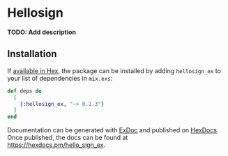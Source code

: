 # Hellosign

**TODO: Add description**

## Installation

If [available in Hex](https://hex.pm/docs/publish), the package can be installed
by adding `hellosign_ex` to your list of dependencies in `mix.exs`:

```elixir
def deps do
  [
    {:hellosign_ex, "~> 0.1.3"}
  ]
end
```

Documentation can be generated with [ExDoc](https://github.com/elixir-lang/ex_doc)
and published on [HexDocs](https://hexdocs.pm). Once published, the docs can
be found at <https://hexdocs.pm/hello_sign_ex>.

